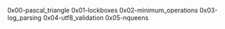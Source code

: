 0x00-pascal_triangle
0x01-lockboxes
0x02-minimum_operations
0x03-log_parsing
0x04-utf8_validation
0x05-nqueens

